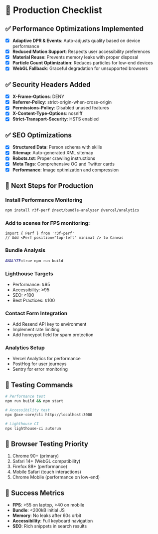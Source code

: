# 🚀 Production Checklist

## ✅ Performance Optimizations Implemented

- [x] **Adaptive DPR & Events**: Auto-adjusts quality based on device performance
- [x] **Reduced Motion Support**: Respects user accessibility preferences
- [x] **Material Reuse**: Prevents memory leaks with proper disposal
- [x] **Particle Count Optimization**: Reduces particles for low-end devices
- [x] **WebGL Fallback**: Graceful degradation for unsupported browsers

## ✅ Security Headers Added

- [x] **X-Frame-Options**: DENY
- [x] **Referrer-Policy**: strict-origin-when-cross-origin
- [x] **Permissions-Policy**: Disabled unused features
- [x] **X-Content-Type-Options**: nosniff
- [x] **Strict-Transport-Security**: HSTS enabled

## ✅ SEO Optimizations

- [x] **Structured Data**: Person schema with skills
- [x] **Sitemap**: Auto-generated XML sitemap
- [x] **Robots.txt**: Proper crawling instructions
- [x] **Meta Tags**: Comprehensive OG and Twitter cards
- [x] **Performance**: Image optimization and compression

## 🔧 Next Steps for Production

### Install Performance Monitoring
```bash
npm install r3f-perf @next/bundle-analyzer @vercel/analytics
```

### Add to scenes for FPS monitoring:
```tsx
import { Perf } from 'r3f-perf'
// Add <Perf position="top-left" minimal /> to Canvas
```

### Bundle Analysis
```bash
ANALYZE=true npm run build
```

### Lighthouse Targets
- Performance: ≥95
- Accessibility: ≥95  
- SEO: ≥100
- Best Practices: ≥100

### Contact Form Integration
- Add Resend API key to environment
- Implement rate limiting
- Add honeypot field for spam protection

### Analytics Setup
- Vercel Analytics for performance
- PostHog for user journeys
- Sentry for error monitoring

## 🧪 Testing Commands

```bash
# Performance test
npm run build && npm start

# Accessibility test
npx @axe-core/cli http://localhost:3000

# Lighthouse CI
npx lighthouse-ci autorun
```

## 📱 Browser Testing Priority

1. Chrome 90+ (primary)
2. Safari 14+ (WebGL compatibility)
3. Firefox 88+ (performance)
4. Mobile Safari (touch interactions)
5. Chrome Mobile (performance on low-end)

## 🎯 Success Metrics

- **FPS**: >55 on laptop, >40 on mobile
- **Bundle**: <200kB initial JS
- **Memory**: No leaks after 60s orbit
- **Accessibility**: Full keyboard navigation
- **SEO**: Rich snippets in search results